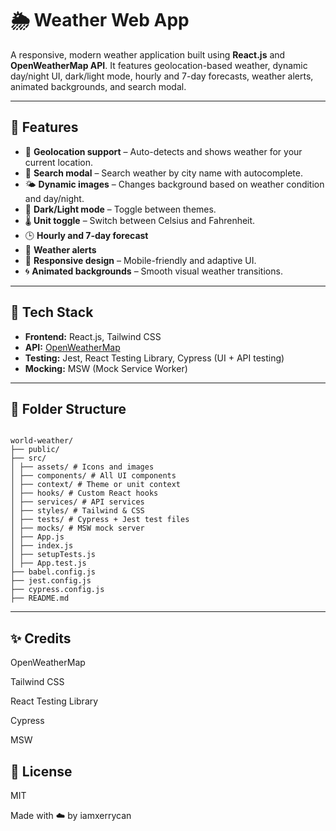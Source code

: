# 🌦️ Weather Web App

A responsive, modern weather application built using **React.js** and **OpenWeatherMap API**. It features geolocation-based weather, dynamic day/night UI, dark/light mode, hourly and 7-day forecasts, weather alerts, animated backgrounds, and search modal.

---

## 🚀 Features

- 📍 **Geolocation support** – Auto-detects and shows weather for your current location.
- 🔎 **Search modal** – Search weather by city name with autocomplete.
- 🌤️ **Dynamic images** – Changes background based on weather condition and day/night.
- 🎨 **Dark/Light mode** – Toggle between themes.
- 🌡️ **Unit toggle** – Switch between Celsius and Fahrenheit.
- 🕒 **Hourly and 7-day forecast**
- 🚨 **Weather alerts**
- 📱 **Responsive design** – Mobile-friendly and adaptive UI.
- 🌀 **Animated backgrounds** – Smooth visual weather transitions.

---

## 🧰 Tech Stack

- **Frontend:** React.js, Tailwind CSS
- **API:** [OpenWeatherMap](https://openweathermap.org/api)
- **Testing:** Jest, React Testing Library, Cypress (UI + API testing)
- **Mocking:** MSW (Mock Service Worker)

---

## 📁 Folder Structure

```

world-weather/
├── public/
├── src/
│ ├── assets/ # Icons and images
│ ├── components/ # All UI components
│ ├── context/ # Theme or unit context
│ ├── hooks/ # Custom React hooks
│ ├── services/ # API services
│ ├── styles/ # Tailwind & CSS
│ ├── tests/ # Cypress + Jest test files
│ ├── mocks/ # MSW mock server
│ ├── App.js
│ ├── index.js
│ ├── setupTests.js
│ ├── App.test.js
├── babel.config.js
├── jest.config.js
├── cypress.config.js
├── README.md

```

---

## ✨ Credits
OpenWeatherMap

Tailwind CSS

React Testing Library

Cypress

MSW

## 📄 License
MIT

Made with ☁️ by iamxerrycan